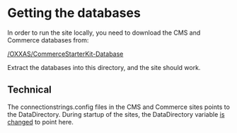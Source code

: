 # Getting the databases
In order to run the site locally, you need to download the CMS and Commerce databases from:

[/OXXAS/CommerceStarterKit-Database](https://github.com/OXXAS/CommerceStarterKit-Database)

Extract the databases into this directory, and the site should work.

## Technical
The connectionstrings.config files in the CMS and Commerce sites points to the DataDirectory. During startup of the sites, the DataDirectory variable [is changed](https://github.com/OXXAS/CommerceStarterKit/blob/master/src/web/global.asax.cs) to point here. 



